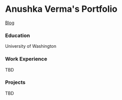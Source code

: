 # Anushka Verma's Portfolio

[Blog](blog.md)

### Education
University of Washington

### Work Experience
TBD

### Projects 
TBD


